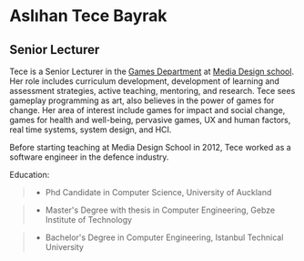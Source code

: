 # Aslıhan Tece Bayrak
## Senior Lecturer

Tece is a Senior Lecturer in the [Games Department](https://www.mediadesignschool.com/courses?subjectArea=Games#filter-start) at [Media Design school](www.mediadesignschool.com). 
Her role includes curriculum development, development of learning and assessment strategies, active teaching, mentoring, and research. Tece sees gameplay programming as art, also believes in the power of games for change. Her area of interest include games for impact and social change, games for health and well-being, pervasive games, UX and human factors, real time systems, system design, and HCI. 

Before starting teaching at Media Design School in 2012, Tece worked as a software engineer in the defence industry.

Education:  
>* Phd Candidate in Computer Science, University of Auckland

>* Master's Degree with thesis in Computer Engineering, Gebze Institute of Technology

>* Bachelor's Degree in Computer Engineering, Istanbul Technical University


